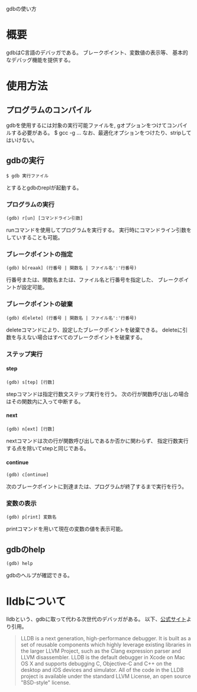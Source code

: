 gdbの使い方

# 概要
gdbはC言語のデバッガである。
ブレークポイント、変数値の表示等、
基本的なデバッグ機能を提供する。

# 使用方法
## プログラムのコンパイル
gdbを使用するには対象の実行可能ファイルを,
gオプションをつけてコンパイルする必要がある。
    $ gcc -g ...
なお、最適化オプションをつけたり、stripしてはいけない。

## gdbの実行
    $ gdb 実行ファイル
とするとgdbのreplが起動する。
### プログラムの実行
    (gdb) r[un] [コマンドライン引数]
runコマンドを使用してプログラムを実行する。
実行時にコマンドライン引数をしていすることも可能。
### ブレークポイントの指定
    (gdb) b[reaak] (行番号 | 関数名 | ファイル名':'行番号)
行番号または、関数名または、ファイル名と行番号を指定した、
ブレークポイントが設定可能。
### ブレークポイントの破棄
    (gdb) d[elete] (行番号 | 関数名 | ファイル名':'行番号)
deleteコマンドにより、設定したブレークポイントを破棄できる。
deleteに引数を与えない場合はすべてのブレークポイントを破棄する。
### ステップ実行
#### step
    (gdb) s[tep] [行数]
stepコマンドは指定行数文ステップ実行を行う。
次の行が関数呼び出しの場合はその関数内に入って中断する。
#### next
    (gdb) n[ext] [行数]
nextコマンドは次の行が関数呼び出しであるか否かに関わらず、
指定行数実行する点を除いてstepと同じである。
#### continue
    (gdb) c[ontinue]
次のブレークポイントに到達または、プログラムが終了するまで実行を行う。
### 変数の表示
    (gdb) p[rint] 変数名
printコマンドを用いて現在の変数の値を表示可能。

## gdbのhelp
    (gdb) help
gdbのヘルプが確認できる。

# lldbについて
lldbという、gdbに取って代わる次世代のデバッガがある。
以下、[公式サイト](https://lldb.llvm.org/)より引用。
> LLDB is a next generation, high-performance debugger.
> It is built as a set of reusable components which highly leverage existing
> libraries in the larger LLVM Project, such as the Clang expression parser and
> LLVM disassembler.
> LLDB is the default debugger in Xcode on Mac OS X and supports debugging C,
> Objective-C and C++ on the desktop and iOS devices and simulator.
> All of the code in the LLDB project is available under the standard LLVM
> License, an open source "BSD-style" license.
